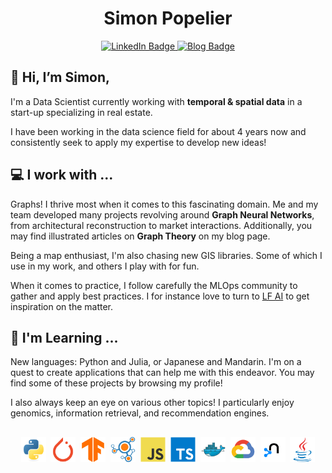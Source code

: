 <h1 align="center"> Simon Popelier </h1>

<div id="badges" align="center">
  <a href="https://www.linkedin.com/in/simon-popelier/">
    <img src="https://img.shields.io/badge/LinkedIn-blue?style=for-the-badge&logo=linkedin&logoColor=white" alt="LinkedIn Badge"/>
  </a>
  <a href="https://simonpop.github.io/">
    <img src="https://img.shields.io/badge/GitHub-100000?style=for-the-badge&logo=github&logoColor=white" alt="Blog Badge"/>
  </a>
</div>

## 👋 Hi, I’m Simon,

I'm a Data Scientist currently working with **temporal & spatial data** in a start-up specializing in real estate.

I have been working in the data science field for about 4 years now and consistently seek to apply my expertise to develop new ideas! 

## :computer: I work with ...

Graphs! I thrive most when it comes to this fascinating domain. Me and my team developed many projects revolving around __Graph Neural Networks__, from architectural reconstruction to market interactions. Additionally, you may find illustrated articles on __Graph Theory__ on my blog page. 

Being a map enthusiast, I'm also chasing new GIS libraries. Some of which I use in my work, and others I play with for fun. 

When it comes to practice, I follow carefully the MLOps community to gather and apply best practices. I for instance love to turn to [LF AI](https://landscape.lfai.foundation/) to get inspiration on the matter.

## 🌱 I'm Learning ...

New languages: Python and Julia, or Japanese and Mandarin. I'm on a quest to create applications that can help me with this endeavor. You may find some of these projects by browsing my profile!

I also always keep an eye on various other topics! I particularly enjoy genomics, information retrieval, and recommendation engines. 

##

<div align="center">
  <img src="https://github.com/devicons/devicon/blob/master/icons/python/python-original.svg" title="Python" alt="Java" width="40" height="40"/>&nbsp;
  <img src="https://github.com/devicons/devicon/blob/master/icons/pytorch/pytorch-original.svg" title="PyTorch" alt="PyTorch" width="40" height="40"/>&nbsp;
  <img src="https://github.com/devicons/devicon/blob/master/icons/tensorflow/tensorflow-original.svg" title="TF" alt="TF" width="40" height="40"/>&nbsp;
  <img src="https://github.com/devicons/devicon/blob/master/icons/networkx/networkx-original.svg" title="NetworkX" alt="NetworkX" width="40" height="40"/>&nbsp;
  <img src="https://github.com/devicons/devicon/blob/master/icons/javascript/javascript-original.svg" title="JavaScript" alt="JavaScript" width="40" height="40"/>&nbsp;
  <img src="https://github.com/devicons/devicon/blob/master/icons/typescript/typescript-original.svg" title="TypeScript" alt="TypeScript" width="40" height="40"/>&nbsp;
  <img src="https://github.com/devicons/devicon/blob/master/icons/docker/docker-original.svg" title="Docker"  alt="Docker" width="40" height="40"/>&nbsp;
  <img src="https://github.com/devicons/devicon/blob/master/icons/googlecloud/googlecloud-original.svg" title="GCS" alt="GCS" width="40" height="40"/>&nbsp;
  <img src="https://github.com/devicons/devicon/blob/master/icons/neo4j/neo4j-original.svg" title="Neo4J" alt="Neo4J" width="40" height="40"/>&nbsp;
  <img src="https://github.com/devicons/devicon/blob/master/icons/java/java-original.svg" title="Java" **alt="Java" width="40" height="40"/>
</div>
